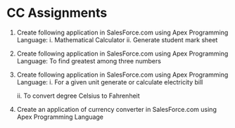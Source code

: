 # CC Assignments

1. Create following application in SalesForce.com using Apex Programming Language:
   i.  Mathematical Calculator
   ii. Generate student mark sheet
   
2. Create following application in SalesForce.com using Apex Programming Language: 
    To find greatest among three numbers
   
3. Create following application in SalesForce.com using Apex Programming Language:
   i.  For a given unit generate or calculate electricity bill

   ii.  To convert degree Celsius to Fahrenheit

5. Create an application of currency converter in SalesForce.com using Apex Programming Language
